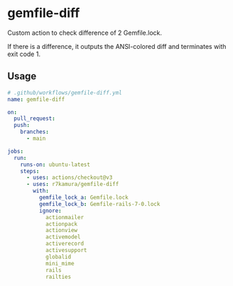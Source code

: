 # gemfile-diff

Custom action to check difference of 2 Gemfile.lock.

If there is a difference, it outputs the ANSI-colored diff and terminates with exit code 1.

## Usage

```yaml
# .github/workflows/gemfile-diff.yml
name: gemfile-diff

on:
  pull_request:
  push:
    branches:
      - main

jobs:
  run:
    runs-on: ubuntu-latest
    steps:
      - uses: actions/checkout@v3
      - uses: r7kamura/gemfile-diff
        with:
          gemfile_lock_a: Gemfile.lock
          gemfile_lock_b: Gemfile-rails-7-0.lock
          ignore:
            actionmailer
            actionpack
            actionview
            activemodel
            activerecord
            activesupport
            globalid
            mini_mime
            rails
            railties
```

